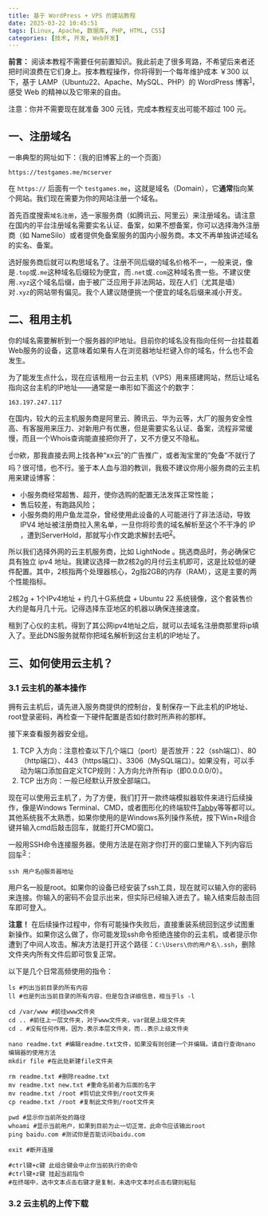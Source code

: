 ```yaml
---
title: 基于 WordPress + VPS 的建站教程
date: 2025-03-22 10:45:51
tags: [Linux, Apache, 数据库, PHP, HTML, CSS]
categories: [技术, 开发, Web开发]
---
```


**前言：** 阅读本教程不需要任何前置知识。我此前走了很多弯路，不希望后来者还把时间浪费在它们身上。按本教程操作，你将得到一个每年维护成本 ￥300 以下，基于 LAMP（Ubuntu22、Apache、MySQL、PHP）的 WordPress 博客<sup>[1]</sup>，感受 Web 的精神以及它带来的自由。

注意：你并不需要现在就准备 300 元钱，完成本教程支出可能不超过 100 元。

[1]:☝️🤓欸，那我为啥需要个WordPress博客呢，BB空间不香吗。理由有很多，一是如今海内外的社交媒体，个个是食贴兽，你写了那点玩意鬼知道哪天被吞了。二是如果你打算学点Web开发，直接从零开始搭个网站不现实，选择博客托管平台呢又锻炼不到，而WordPress能先帮你建个站出来，还不剥夺你的自定义空间。

## 一、注册域名

一串典型的网址如下：（我的旧博客上的一个页面）

```
https://testgames.me/mcserver
```

在 `https://` 后面有一个 `testgames.me`，这就是域名（Domain），它**通常**指向某个网站。我们现在需要为你的网站注册一个域名。

首先百度搜索`域名注册`，选一家服务商（如腾讯云、阿里云）来注册域名。请注意在国内的平台注册域名需要实名认证、备案，如果不想备案，你可以选择海外注册商（如 NameSilo）或者提供免备案服务的国内小服务商。本文不再单独讲述域名的实名、备案。

选好服务商后就可以构思域名了。注册不同后缀的域名价格不一，一般来说，像是`.top`或`.me`这种域名后缀较为便宜，而`.net`或`.com`这种域名贵一些。不建议使用`.xyz`这个域名后缀，由于被广泛应用于非法网站，现在人们（尤其是墙）对`.xyz`的网站带有偏见。我个人建议随便挑一个便宜的域名后缀来减小开支。

## 二、租用主机

你的域名需要解析到一个服务器的IP地址。目前你的域名没有指向任何一台挂载着Web服务的设备，这意味着如果有人在浏览器地址栏键入你的域名，什么也不会发生。

为了能发生点什么，现在应该租用一台云主机（VPS）用来搭建网站，然后让域名指向这台主机的IP地址——通常是一串形如下面这个的数字：

```
163.197.247.117
```

在国内，较大的云主机服务商是阿里云、腾讯云、华为云等，大厂的服务安全性高、有客服用来压力、对新用户有优惠，但是需要实名认证、备案，流程非常缓慢，而且一个Whois查询能直接把你开了，又不方便又不隐私。

☝️🤓欸，那我直接去网上找各种“xx云”的广告推广，或者淘宝里的“免备”不就行了吗？很可惜，也不行。鉴于本人血与泪的教训，我极不建议你用小服务商的云主机用来建设博客：

- 小服务商经常超售、超开，使你选购的配置无法发挥正常性能；
- 售后较差，有跑路风险；
- 小服务商的用户鱼龙混杂，曾经使用此设备的人可能进行了非法活动，导致 IPV4 地址被注册商拉入黑名单，一旦你将珍贵的域名解析至这个不干净的 IP ，遭到ServerHold，那就写小作文跪求解封去吧<sup>[2]</sup>。

[2]:本人两次遭到ServerHold，零次解封成功。

所以我们选择外网的云主机服务商，比如 LightNode 。挑选商品时，务必确保它具有独立 ipv4 地址。我建议选择一款2核2g的月付云主机即可，这是比较低的硬件配置。其中，2核指两个处理器核心，2g指2GB的内存（RAM），这是主要的两个性能指标。

2核2g + 1个IPv4地址 + 约几十G系统盘 + Ubuntu 22 系统镜像，这个套装售价大约是每月几十元。记得选择东亚地区的机器以确保连接速度。

租到了心仪的主机，得到了其公网ipv4地址之后，就可以去域名注册商那里将ip填入了。至此DNS服务就帮你把域名解析到这台主机的IP地址了。

## 三、如何使用云主机？

### 3.1 云主机的基本操作

拥有云主机后，请先进入服务商提供的控制台，复制保存一下此主机的IP地址、root登录密码，再检查一下硬件配置是否如付款时所声称的那样。

接下来查看服务器安全组。
1. TCP 入方向：注意检查以下几个端口（port）是否放开：22（ssh端口）、80（http端口）、443（https端口）、3306（MySQL端口）。如果没有，可以手动为端口添加自定义TCP规则：入方向允许所有ip（即0.0.0.0/0）。
2. TCP 出方向：一般已经默认开放全部端口。

现在可以使用云主机了，为了方便，我们打开一款终端模拟器软件来进行后续操作，像是Windows Terminal、CMD，或者图形化的终端软件[Tabby](https://tabby.sh/)等等都可以。其他系统我不太熟悉，如果你使用的是Windows系列操作系统，按下Win+R组合键并输入cmd后敲击回车，就能打开CMD窗口。

一般用SSH命令连接服务器。使用方法是在刚才你打开的窗口里输入下列内容后回车<sup>[3]</sup>：

[3]:极个别的设备没有预装ssh，需要手动安装。而前面列出的Tabby等功能比较强大的终端模拟器，已经提供了图形化的ssh连接方式，不再需要每次手动输入命令，在此不做演示。

```shell
ssh 用户名@服务器地址
```

用户名一般是root。如果你的设备已经安装了ssh工具，现在就可以输入你的密码来连接。你输入的密码不会显示出来，但实际已经输入进去了。输入结束后敲击回车即可登入。

**注意！** 在后续操作过程中，你有可能操作失败后，直接重装系统回到这步试图重新操作。如果你这么做了，你可能发现ssh命令拒绝连接你的云主机，或者提示你遭到了中间人攻击。解决方法是打开这个路径：`C:\Users\你的用户名\.ssh`，删除文件夹内所有文件后即可恢复正常。

以下是几个日常高频使用的指令：

``` shell
ls #列出当前目录的所有内容
ll #也是列出当前目录的所有内容，但是包含详细信息，相当于ls -l

cd /var/www #前往www文件夹
cd .. #前往上一层文件夹，对于www文件夹，var就是上级文件夹
cd . #没有任何作用，因为.表示本层文件夹，而..表示上级文件夹

nano readme.txt #编辑readme.txt文件，如果没有则创建一个并编辑。请自行查询nano编辑器的使用方法
mkdir file #在此处新建file文件夹

rm readme.txt #删除readme.txt
mv readme.txt new.txt #重命名前者为后面的名字
mv readme.txt /root #剪切此文件到/root文件夹
cp readme.txt /root #复制此文件到/root文件夹

pwd #显示你当前所处的路径
whoami #显示当前用户，如果到目前为止一切正常，此命令应该输出root
ping baidu.com #测试你是否能访问baidu.com

exit #断开连接

#ctrl键+c键 此组合键会中止你当前执行的命令
#ctrl键+z键 挂起当前指令
#在终端中，选中文本点击右键才是复制，未选中文本时点击右键则粘贴
```

### 3.2 云主机的上传下载



